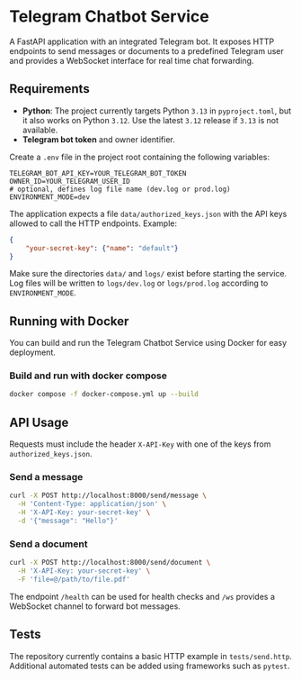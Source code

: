 # Telegram Chatbot Service

A FastAPI application with an integrated Telegram bot. It exposes HTTP endpoints to send messages or documents to a predefined Telegram user and provides a WebSocket interface for real time chat forwarding.

## Requirements

- **Python**: The project currently targets Python `3.13` in `pyproject.toml`, but it also works on Python `3.12`. Use the latest `3.12` release if `3.13` is not available.
- **Telegram bot token** and owner identifier.

Create a `.env` file in the project root containing the following variables:

```env
TELEGRAM_BOT_API_KEY=YOUR_TELEGRAM_BOT_TOKEN
OWNER_ID=YOUR_TELEGRAM_USER_ID
# optional, defines log file name (dev.log or prod.log)
ENVIRONMENT_MODE=dev
```

The application expects a file `data/authorized_keys.json` with the API keys allowed to call the HTTP endpoints. Example:

```json
{
    "your-secret-key": {"name": "default"}
}
```

Make sure the directories `data/` and `logs/` exist before starting the service. Log files will be written to `logs/dev.log` or `logs/prod.log` according to `ENVIRONMENT_MODE`.

## Running with Docker

You can build and run the Telegram Chatbot Service using Docker for easy deployment.

### Build and run with docker compose

```bash
docker compose -f docker-compose.yml up --build
```

## API Usage

Requests must include the header `X-API-Key` with one of the keys from `authorized_keys.json`.

### Send a message

```bash
curl -X POST http://localhost:8000/send/message \
  -H 'Content-Type: application/json' \
  -H 'X-API-Key: your-secret-key' \
  -d '{"message": "Hello"}'
```

### Send a document

```bash
curl -X POST http://localhost:8000/send/document \
  -H 'X-API-Key: your-secret-key' \
  -F 'file=@/path/to/file.pdf'
```

The endpoint `/health` can be used for health checks and `/ws` provides a WebSocket channel to forward bot messages.

## Tests

The repository currently contains a basic HTTP example in `tests/send.http`. Additional automated tests can be added using frameworks such as `pytest`.
